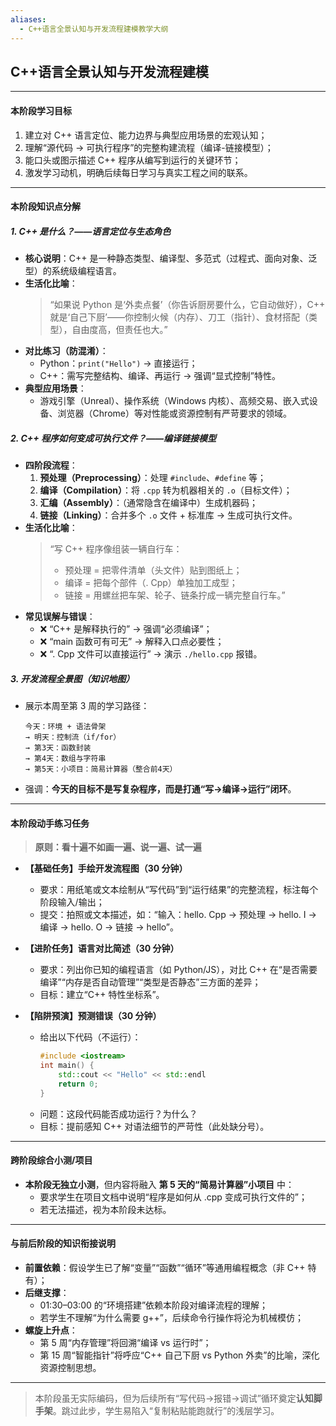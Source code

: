 ```yaml
---
aliases:
  - C++语言全景认知与开发流程建模教学大纲
---
```

## **C++语言全景认知与开发流程建模**

---

#### **本阶段学习目标**  
1. 建立对 C++ 语言定位、能力边界与典型应用场景的宏观认知；  
2. 理解“源代码 → 可执行程序”的完整构建流程（编译-链接模型）；  
3. 能口头或图示描述 C++ 程序从编写到运行的关键环节；  
4. 激发学习动机，明确后续每日学习与真实工程之间的联系。

---

#### **本阶段知识点分解**

##### 1. **C++ 是什么？——语言定位与生态角色**  
- **核心说明**：C++ 是一种静态类型、编译型、多范式（过程式、面向对象、泛型）的系统级编程语言。  
- **生活化比喻**：  
  > “如果说 Python 是‘外卖点餐’（你告诉厨房要什么，它自动做好），C++ 就是‘自己下厨’——你控制火候（内存）、刀工（指针）、食材搭配（类型），自由度高，但责任也大。”  
- **对比练习（防混淆）**：  
  - Python：`print("Hello")` → 直接运行；  
  - C++：需写完整结构、编译、再运行 → 强调“显式控制”特性。  
- **典型应用场景**：  
  - 游戏引擎（Unreal）、操作系统（Windows 内核）、高频交易、嵌入式设备、浏览器（Chrome）等对性能或资源控制有严苛要求的领域。

##### 2. **C++ 程序如何变成可执行文件？——编译链接模型**  
- **四阶段流程**：  
  1. **预处理（Preprocessing）**：处理 `#include`、`#define` 等；  
  2. **编译（Compilation）**：将 `.cpp` 转为机器相关的 `.o`（目标文件）；  
  3. **汇编（Assembly）**：（通常隐含在编译中）生成机器码；  
  4. **链接（Linking）**：合并多个 `.o` 文件 + 标准库 → 生成可执行文件。  
- **生活化比喻**：  
  > “写 C++ 程序像组装一辆自行车：  
  > - 预处理 = 把零件清单（头文件）贴到图纸上；  
  > - 编译 = 把每个部件（. Cpp）单独加工成型；  
  > - 链接 = 用螺丝把车架、轮子、链条拧成一辆完整自行车。”  
- **常见误解与错误**：  
  - ❌ “C++ 是解释执行的” → 强调“必须编译”；  
  - ❌ “main 函数可有可无” → 解释入口点必要性；  
  - ❌ “. Cpp 文件可以直接运行” → 演示 `./hello.cpp` 报错。

##### 3. **开发流程全景图（知识地图）**  
- 展示本周至第 3 周的学习路径：  
  ```
  今天：环境 + 语法骨架  
  → 明天：控制流（if/for）  
  → 第3天：函数封装  
  → 第4天：数组与字符串  
  → 第5天：小项目：简易计算器（整合前4天）
  ```  
- 强调：**今天的目标不是写复杂程序，而是打通“写→编译→运行”闭环**。

---

#### **本阶段动手练习任务**

> **原则：看十遍不如画一遍、说一遍、试一遍**

- **【基础任务】手绘开发流程图（30 分钟）**  
  - 要求：用纸笔或文本绘制从“写代码”到“运行结果”的完整流程，标注每个阶段输入/输出；  
  - 提交：拍照或文本描述，如：“输入：hello. Cpp → 预处理 → hello. I → 编译 → hello. O → 链接 → hello”。

- **【进阶任务】语言对比简述（30 分钟）**  
  - 要求：列出你已知的编程语言（如 Python/JS），对比 C++ 在“是否需要编译”“内存是否自动管理”“类型是否静态”三方面的差异；  
  - 目标：建立“C++ 特性坐标系”。

- **【陷阱预演】预测错误（30 分钟）**  
  - 给出以下代码（不运行）：
    ```cpp
    #include <iostream>
    int main() {
        std::cout << "Hello" << std::endl
        return 0;
    }
    ```  
  - 问题：这段代码能否成功运行？为什么？  
  - 目标：提前感知 C++ 对语法细节的严苛性（此处缺分号）。

---

#### **跨阶段综合小测/项目**  
- **本阶段无独立小测**，但内容将融入 **第 5 天的“简易计算器”小项目** 中：  
  - 要求学生在项目文档中说明“程序是如何从 .cpp 变成可执行文件的”；  
  - 若无法描述，视为本阶段未达标。

---

#### **与前后阶段的知识衔接说明**

- **前置依赖**：假设学生已了解“变量”“函数”“循环”等通用编程概念（非 C++ 特有）；  
- **后继支撑**：  
  - 01:30–03:00 的“环境搭建”依赖本阶段对编译流程的理解；  
  - 若学生不理解“为什么需要 g++”，后续命令行操作将沦为机械模仿；  
- **螺旋上升点**：  
  - 第 5 周“内存管理”将回溯“编译 vs 运行时”；  
  - 第 15 周“智能指针”将呼应“C++ 自己下厨 vs Python 外卖”的比喻，深化资源控制思想。

--- 

> 本阶段虽无实际编码，但为后续所有“写代码→报错→调试”循环奠定**认知脚手架**。跳过此步，学生易陷入“复制粘贴能跑就行”的浅层学习。
